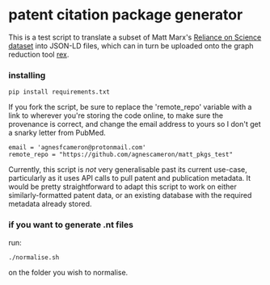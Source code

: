 # patent citation package generator

This is a test script to translate a subset of Matt Marx's [Reliance on Science dataset](https://zenodo.org/record/3755799) into JSON-LD files, which can in turn be uploaded onto the graph reduction tool [rex](https://underlay.github.io/rex/).

### installing

```
pip install requirements.txt
```

If you fork the script, be sure to replace the 'remote_repo' variable with a link to wherever you're storing the code online, to make sure the provenance is correct, and change the email address to yours so I don't get a snarky letter from PubMed.

```
email = 'agnesfcameron@protonmail.com'
remote_repo = "https://github.com/agnescameron/matt_pkgs_test"
```

Currently, this script is *not* very generalisable past its current use-case, particularly as it uses API calls to pull patent and publication metadata. It would be pretty straightforward to adapt this script to work on either similarly-formatted patent data, or an existing database with the required metadata already stored.

### if you want to generate .nt files

run:

```
./normalise.sh
```

on the folder you wish to normalise.